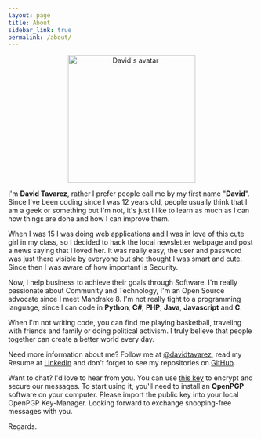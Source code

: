 ```yaml
---
layout: page
title: About
sidebar_link: true
permalink: /about/
---
```

<p align="center"><img src="https://raw.githubusercontent.com/davidtavarez/davidtavarez.github.io/master/_images/avatar.png" width="260" alt="David's avatar"/></p>

I'm **David Tavarez**, rather I prefer people call me by my first name "**David**". Since I've been coding since I was 12 years old, people usually think that I am a geek or something but I'm not, it's just I like to learn as much as I can how things are done and how I can improve them.

When I was 15 I was doing web applications and I was in love of this cute girl in my class, so I decided to hack the local newsletter webpage and post a news saying that I loved her. It was really easy, the user and password was just there visible by everyone but she thought I was smart and cute. Since then I was aware of how important is Security.

Now, I help business to achieve their goals through Software. I'm really passionate about Community and Technology, I'm an Open Source advocate since I meet Mandrake 8. I'm not really tight to a programming language, since I can code in **Python**, **C#**, **PHP**, **Java**, **Javascript** and **C**.

When I'm not writing code, you can find me playing basketball, traveling with friends and family or doing political activism. I truly believe that people together can create a better world every day.

Need more information about me? Follow me at [@davidtavarez](https://twitter.com/davidtavarez), read my Resume at [LinkedIn](https://www.linkedin.com/in/davidtavarez) and   don't forget to see my repositories on [GitHub](https://github.com/davidtavarez).

Want to chat? I'd love to hear from you. You can use [this key](https://github.com/davidtavarez/davidtavarez.github.io/blob/master/DavidTavarezEDCCD61EPublic.asc) to encrypt and secure our messages. To start using it, you'll need to install an **OpenPGP** software on your computer. Please import the public key into your local OpenPGP Key-Manager. Looking forward to exchange snooping-free messages with you.

Regards.
